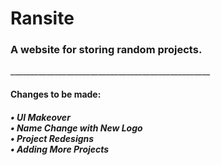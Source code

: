 <h1>Ransite</h2>
<h3>A website for storing random projects.</h3>
__________________________________________________
<h4>Changes to be made:</h5>
<h5>
  •   UI Makeover <br>
  •   Name Change with New Logo <br>
  •   Project Redesigns <br>
  •   Adding More Projects <br>
</h5>
